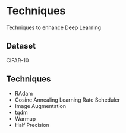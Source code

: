 # Techniques
Techniques to enhance Deep Learning

## Dataset
CIFAR-10

## Techniques
* RAdam
* Cosine Annealing Learning Rate Scheduler
* Image Augmentation
* tqdm
* Warmup
* Half Precision
